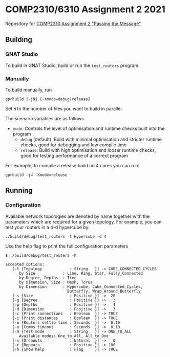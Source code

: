 # COMP2310/6310 Assignment 2 2021

Repository for [COMP2310 Assignment 2 "Passing the Message"](https://cs.anu.edu.au/courses/comp2310/assessment/assignment2/)

## Building

### GNAT Studio

To build in GNAT Studio, build or run the `test_routers` program.

### Manually

To build manually, run
```
gprbuild [-jN] [-Xmode=debug|release]
```

Set `N` to the number of files you want to build in parallel.

The scenario variables are as follows
- `mode`:
    Controls the level of optimisation and runtime checks built into the program
    - `debug` (default): Build with minimal optimisation and stricter runtime checks, good for debugging and low compile time
    - `release`: Build with high optimisation and looser runtime checks, good for testing performance of a correct program

For example, to compile a release build on 4 cores you can run:
```
gprbuild -j4 -Xmode=release
```

## Running

### Configuration

Available network topologies are denoted by name together with the parameters which are required for a given topology. For example, you can test your routers in a 4-d hypercube by:

```
./build/debug/test_routers -t Hypercube -d 4
```

Use the help flag to print the full configuration parameters
```
$ ./build/debug/test_routers -h

accepted options:
   [-t {Topology            : String   }] -> CUBE_CONNECTED_CYCLES
      by Size            : Line, Ring, Star, Fully_Connected
      by Degree, Depths  : Tree
      by Dimension, Size : Mesh, Torus
      by Dimension       : Hypercube, Cube_Connected_Cycles,
                           Butterfly, Wrap_Around_Butterfly
   [-s {Size                : Positive }] ->  20
   [-g {Degree              : Positive }] ->   3
   [-p {Depths              : Positive }] ->   4
   [-d {Dimension           : Positive }] ->   3
   [-c {Print connections   : Boolean  }] -> TRUE
   [-i {Print distances     : Boolean  }] -> TRUE
   [-w {Routers settle time : Seconds  }] ->  0.10
   [-o {Comms timeout       : Seconds  }] ->  0.10
   [-m {Test mode           : String   }] -> ONE_TO_ALL
      Available modes: One_to_All, All_to_One
   [-x {Dropouts            : Natural  }] ->   0
   [-r {Repeats             : Positive }] -> 100
   [-h {Show help           : Flag     }] -> TRUE
```

